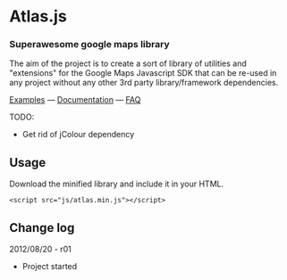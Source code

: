 # Atlas.js
### Superawesome google maps library

The aim of the project is to create a sort of library of utilities and "extensions" for the Google Maps Javascript SDK that can be re-used in any project without any other 3rd party library/framework dependencies.

[Examples](http://clooth.github.com/atlas.js) &mdash; [Documentation](http://clooth.github.com/atlas.js/docs) &mdash; [FAQ](http://github.com/clooth/atlas.js/wiki/FAQ)

TODO:

- Get rid of jColour dependency

## Usage

Download the minified library and include it in your HTML.

    <script src="js/atlas.min.js"></script>

## Change log

2012/08/20 - r01

* Project started